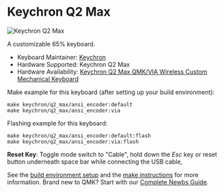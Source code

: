 # Keychron Q2 Max

![Keychron Q2 Max](https://cdn.shopify.com/s/files/1/0059/0630/1017/files/Keychron-Q2-Max-65_-Layout-Wireless-Custom-Mechanical-Keyboard-Carbon-Black.jpg?v=1703917113)

A customizable 65% keyboard.

* Keyboard Maintainer: [Keychron](https://github.com/keychron)
* Hardware Supported: Keychron Q2 Max
* Hardware Availability: [Keychron Q2 Max QMK/VIA Wireless Custom Mechanical Keyboard](https://www.keychron.com/products/keychron-q2-max-qmk-via-wireless-custom-mechanical-keyboard)

Make example for this keyboard (after setting up your build environment):

    make keychron/q2_max/ansi_encoder:default
    make keychron/q2_max/ansi_encoder:via

Flashing example for this keyboard:

    make keychron/q2_max/ansi_encoder:default:flash
    make keychron/q2_max/ansi_encoder:via:flash

**Reset Key**: Toggle mode switch to "Cable", hold down the *Esc* key or reset button underneath space bar while connecting the USB cable,

See the [build environment setup](https://docs.qmk.fm/#/getting_started_build_tools) and the [make instructions](https://docs.qmk.fm/#/getting_started_make_guide) for more information. Brand new to QMK? Start with our [Complete Newbs Guide](https://docs.qmk.fm/#/newbs).
